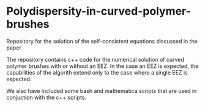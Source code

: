 # Polydispersity-in-curved-polymer-brushes
Repository for the solution of the self-consistent equations discussed in the paper

The repository contains c++ code for the numerical solution of curved polymer brushes with or without an EEZ. In the case an EEZ is expected, the capabilities of the algorith extend only to the case where a single EEZ is expected. 

We also have included some bash and mathematica scripts that are used in conjuction with the c++ scripts.
